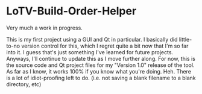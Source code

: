 # LoTV-Build-Order-Helper

Very much a work in progress.

This is my first project using a GUI and Qt in particular. I basically did little-to-no version control for this, which I regret quite a bit now that I'm so far into it. I guess that's just something I've learned for future projects. Anyways, I'll continue to update this as I move further along. For now, this is the source code and Qt project files for my "Version 1.0" release of the tool. As far as I know, it works 100% if you know what you're doing. Heh. There is a lot of idiot-proofing left to do. (i.e. not saving a blank filename to a blank directory, etc)
